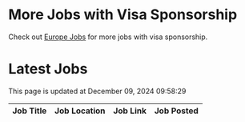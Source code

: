 # More Jobs with Visa Sponsorship

Check out [Europe Jobs](https://github.com/sureshparimi/europejobs#latest-jobs) for more jobs with visa sponsorship.

# Latest Jobs

This page is updated at December 09, 2024 09:58:29

| Job Title | Job Location | Job Link | Job Posted |
| --- | --- | --- | --- |
